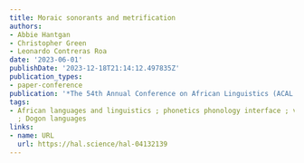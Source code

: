 ```yaml
---
title: Moraic sonorants and metrification
authors:
- Abbie Hantgan
- Christopher Green
- Leonardo Contreras Roa
date: '2023-06-01'
publishDate: '2023-12-18T21:14:12.497835Z'
publication_types:
- paper-conference
publication: '*The 54th Annual Conference on African Linguistics (ACAL 2023)*'
tags:
- African languages and linguistics ; phonetics phonology interface ; vowel harmony
  ; Dogon languages
links:
- name: URL
  url: https://hal.science/hal-04132139
---
```

